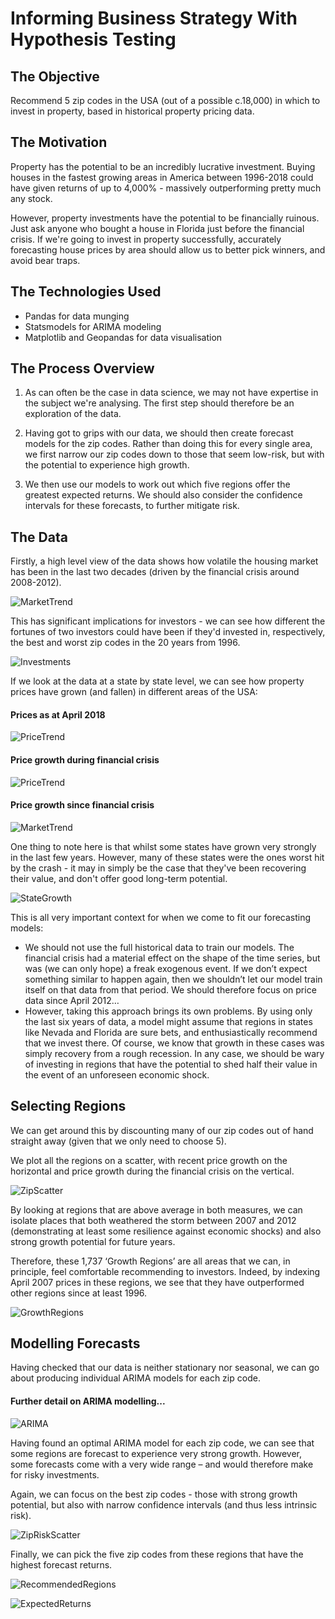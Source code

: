 # Informing Business Strategy With Hypothesis Testing


## The Objective

Recommend 5 zip codes in the USA (out of a possible c.18,000) in which to invest in property, based in historical property pricing data.

## The Motivation

Property has the potential to be an incredibly lucrative investment. Buying houses in the fastest growing areas in America between 1996-2018 could have given returns of up to 4,000% - massively outperforming pretty much any stock.

However, property investments have the potential to be financially ruinous. Just ask anyone who bought a house in Florida just before the financial crisis. If we're going to invest in property successfully, accurately forecasting house prices by area should allow us to better pick winners, and avoid bear traps.

## The Technologies Used

* Pandas for data munging
* Statsmodels for ARIMA modeling
* Matplotlib and Geopandas for data visualisation


## The Process Overview

1. As can often be the case in data science, we may not have expertise in the subject we're analysing. The first step should therefore be an exploration of the data.

2. Having got to grips with our data, we should then create forecast models for the zip codes. Rather than doing this for every single area, we first narrow our zip codes down to those that seem low-risk, but with the potential to experience high growth.

3. We then use our models to work out which five regions offer the greatest expected returns. We should also consider the confidence intervals for these forecasts, to further mitigate risk.


## The Data

Firstly, a high level view of the data shows how volatile the housing market has been in the last two decades (driven by the financial crisis around 2008-2012).

![MarketTrend](https://github.com/calbal91/project-ARIMA-modelling/blob/master/Images/PriceTrend.png)

This has significant implications for investors - we can see how different the fortunes of two investors could have been if they'd invested in, respectively, the best and worst zip codes in the 20 years from 1996.

![Investments](https://github.com/calbal91/project-ARIMA-modelling/blob/master/Images/BestWorstInvestment.jpg)

If we look at the data at a state by state level, we can see how property prices have grown (and fallen) in different areas of the USA:

#### Prices as at April 2018

![PriceTrend](https://github.com/calbal91/project-ARIMA-modelling/blob/master/Images/StatePriceGrowth07.png)

#### Price growth during financial crisis

![PriceTrend](https://github.com/calbal91/project-ARIMA-modelling/blob/master/Images/StatePriceGrowth12.png)

#### Price growth since financial crisis

![MarketTrend](https://github.com/calbal91/project-ARIMA-modelling/blob/master/Images/PriceTrend.png)


One thing to note here is that whilst some states have grown very strongly in the last few years. However, many of these states were the ones worst hit by the crash - it may in simply be the case that they've been recovering their value, and don't offer good long-term potential.

![StateGrowth](https://github.com/calbal91/project-ARIMA-modelling/blob/master/Images/StateGrowth.jpg)

This is all very important context for when we come to fit our forecasting models:

* We should not use the full historical data to train our models. The financial crisis had a material effect on the shape of the time series, but was (we can only hope) a freak exogenous event. If we don’t expect something similar to happen again, then we shouldn’t let our model train itself on that data from that period. We should therefore focus on price data since April 2012…
* However, taking this approach brings its own problems. By using only the last six years of data, a model might assume that regions in states like Nevada and Florida are sure bets, and enthusiastically recommend that we invest there. Of course, we know that growth in these cases was simply recovery from a rough recession. In any case, we should be wary of investing in regions that have the potential to shed half their value in the event of an unforeseen economic shock.


## Selecting Regions

We can get around this by discounting many of our zip codes out of hand straight away (given that we only need to choose 5).

We plot all the regions on a scatter, with recent price growth on the horizontal and price growth during the financial crisis on the vertical.

![ZipScatter](https://github.com/calbal91/project-ARIMA-modelling/blob/master/Images/ZipScatter.png)

By looking at regions that are above average in both measures, we can isolate places that both weathered the storm between 2007 and 2012 (demonstrating at least some resilience against economic shocks) and also strong growth potential for future years.

Therefore, these 1,737 ‘Growth Regions’ are all areas that we can, in principle, feel comfortable recommending to investors. Indeed, by indexing April 2007 prices in these regions, we see that they have outperformed other regions since at least 1996.

![GrowthRegions](https://github.com/calbal91/project-ARIMA-modelling/blob/master/Images/GrowthRegionGrowth.png)


## Modelling Forecasts

Having checked that our data is neither stationary nor seasonal, we can go about producing individual ARIMA models for each zip code.

#### Further detail on ARIMA modelling...

![ARIMA](https://github.com/calbal91/project-ARIMA-modelling/blob/master/Images/ARIMA.jpg)

Having found an optimal ARIMA model for each zip code, we can see that some regions are forecast to experience very strong growth. However, some forecasts come with a very wide range – and would therefore make for risky investments.

Again, we can focus on the best zip codes - those with strong growth potential, but also with narrow confidence intervals (and thus less intrinsic risk).

![ZipRiskScatter](https://github.com/calbal91/project-ARIMA-modelling/blob/master/Images/ZipScatter2.png)

Finally, we can pick the five zip codes from these regions that have the highest forecast returns.

![RecommendedRegions](https://github.com/calbal91/project-ARIMA-modelling/blob/master/Images/Recommendations.jpg)

![ExpectedReturns](https://github.com/calbal91/project-ARIMA-modelling/blob/master/Images/RecommendationReturns.jpg)